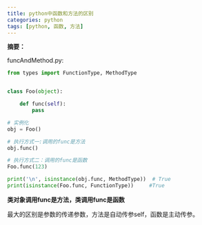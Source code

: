 ```yaml
---
title: python中函数和方法的区别
categories: python
tags: [python, 函数, 方法]
---
```


**摘要：**

<!-- more -->

funcAndMethod.py:

```python
from types import FunctionType, MethodType


class Foo(object):

    def func(self):
        pass

# 实例化
obj = Foo()

# 执行方式一:调用的func是方法
obj.func()

# 执行方式二：调用的func是函数
Foo.func(123)

print('\n', isinstance(obj.func, MethodType))  # True
print(isinstance(Foo.func, FunctionType))     #True
```

**类对象调用func是方法，类调用func是函数**

最大的区别是参数的传递参数，方法是自动传参self，函数是主动传参。